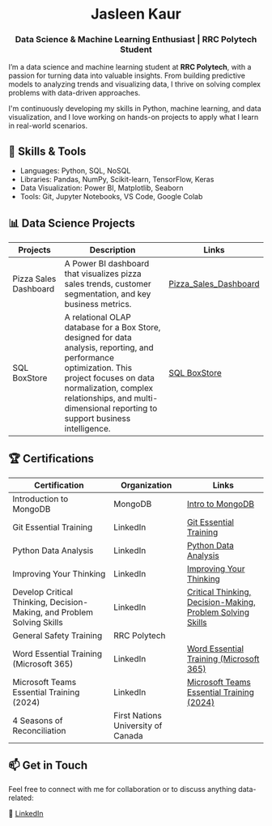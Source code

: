 <h1 align="center">Jasleen Kaur</h1>

<h3 align="center">Data Science & Machine Learning Enthusiast | RRC Polytech Student</h3>

I’m a data science and machine learning student at **RRC Polytech**, with a passion for turning data into valuable insights. From building predictive models to analyzing trends and visualizing data, I thrive on solving complex problems with data-driven approaches.

I'm continuously developing my skills in Python, machine learning, and data visualization, and I love working on hands-on projects to apply what I learn in real-world scenarios.

## 🚀 Skills & Tools
* Languages: Python, SQL, NoSQL
* Libraries: Pandas, NumPy, Scikit-learn, TensorFlow, Keras
* Data Visualization: Power BI, Matplotlib, Seaborn
* Tools: Git, Jupyter Notebooks, VS Code, Google Colab

## 📊 Data Science Projects

| Projects | Description | Links |
|----------|----------|----------|
| Pizza Sales Dashboard | A Power BI dashboard that visualizes pizza sales trends, customer segmentation, and key business metrics. | [Pizza_Sales_Dashboard](https://github.com/work-with-jass/Pizza-Sales-PowerBI-Dashboard)   |
| SQL BoxStore | A relational OLAP database for a Box Store, designed for data analysis, reporting, and performance optimization. This project focuses on data normalization, complex relationships, and multi-dimensional reporting to support business intelligence.|[SQL BoxStore](https://lnkd.in/g7bYwm_Y)|

## 🏆 Certifications 
| Certification | Organization | Links |
|----------|----------|----------|
| Introduction to MongoDB | MongoDB | [Intro to MongoDB](https://learn.mongodb.com/c/TVl7BTqLR2SjRpJD-wwXKA) |
| Git Essential Training | LinkedIn | [Git Essential Training](https://www.linkedin.com/learning/certificates/b32f251facb42e4613b2dc1b6196766027b333acd47bc8795cadbbde9036036c?u=75841506) |
| Python Data Analysis | LinkedIn | [Python Data Analysis](https://www.linkedin.com/learning/certificates/325cc0909b0ab92f76aed347b905d1dfac5e182965b0d50acfd63ce0e7e47579?u=75841506) |
| Improving Your Thinking | LinkedIn | [Improving Your Thinking](https://www.linkedin.com/learning/certificates/ee9bcbaf5b9910bf36517d04df0b06ed6a026eb9f46b7a237a58a0e954190735?u=75841506) |
| Develop Critical Thinking, Decision-Making, and Problem Solving Skills | LinkedIn | [Critical Thinking, Decision-Making, Problem Solving Skills](https://www.linkedin.com/learning/certificates/d3c73df2368720c2b3b57296cd102ea82b5a6ad99c822e6193ae5e248c01d727?u=75841506) |
| General Safety Training | RRC Polytech |  |
| Word Essential Training (Microsoft 365) | LinkedIn | [Word Essential Training (Microsoft 365)](https://www.linkedin.com/learning/certificates/5abc4c15d5a5f029eccff0056c2ded84661c34f44a9f270dc8cdf63a14277b3b?u=75841506) |
| Microsoft Teams Essential Training (2024) | LinkedIn | [Microsoft Teams Essential Training (2024)](https://www.linkedin.com/learning/certificates/fd6c2eacb7ed665aad747b4df6411e600c32f74f792aaaaa5ee7c80bd98b340a?u=75841506) |
| 4 Seasons of Reconciliation | First Nations University of Canada |  |

## 📫 Get in Touch
Feel free to connect with me for collaboration or to discuss anything data-related:

💼 [LinkedIn](https://www.linkedin.com/in/kaurj03/)

<!---
work-with-jass/work-with-jass is a ✨ special ✨ repository because its `README.md` (this file) appears on your GitHub profile.
You can click the Preview link to take a look at your changes.
--->
